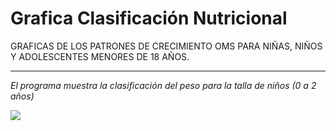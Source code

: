 # Grafica Clasificación Nutricional
GRAFICAS DE LOS PATRONES DE CRECIMIENTO OMS PARA NIÑAS, NIÑOS Y ADOLESCENTES MENORES DE 18 AÑOS.

------

*El programa muestra la clasificación del peso para la talla de niños (0 a 2 años)*

![](C:\Users\dehoyos\Documents\NetBeansProjects\ExampleGrafica\src\img\clasificacion.PNG)